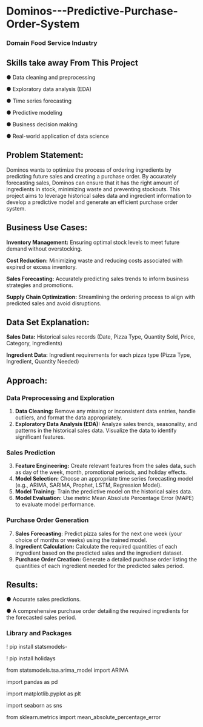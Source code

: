 # Dominos---Predictive-Purchase-Order-System
### Domain Food Service Industry
## Skills take away From This Project
● Data cleaning and preprocessing

● Exploratory data analysis (EDA)

● Time series forecasting

● Predictive modeling

● Business decision making

● Real-world application of data science
## Problem Statement:

Dominos wants to optimize the process of ordering ingredients by predicting future
sales and creating a purchase order. By accurately forecasting sales, Dominos can
ensure that it has the right amount of ingredients in stock, minimizing waste and
preventing stockouts. This project aims to leverage historical sales data and ingredient
information to develop a predictive model and generate an efficient purchase order
system.
## Business Use Cases:
**Inventory Management:** Ensuring optimal stock levels to meet future demand without
overstocking.

**Cost Reduction:** Minimizing waste and reducing costs associated with expired or
excess inventory.

**Sales Forecasting:** Accurately predicting sales trends to inform business strategies
and promotions.

**Supply Chain Optimization:** Streamlining the ordering process to align with predicted
sales and avoid disruptions.

## Data Set Explanation:
**Sales Data:** Historical sales records (Date, Pizza Type, Quantity Sold, Price, Category,
Ingredients)

**Ingredient Data:** Ingredient requirements for each pizza type (Pizza Type, Ingredient,
Quantity Needed)

## Approach:
### Data Preprocessing and Exploration
1. **Data Cleaning:** Remove any missing or inconsistent data entries,
handle outliers, and format the data appropriately.
2. **Exploratory Data Analysis (EDA):** Analyze sales trends, seasonality,
and patterns in the historical sales data. Visualize the data to identify
significant features.

### Sales Prediction
3. **Feature Engineering:** Create relevant features from the sales data,
such as day of the week, month, promotional periods, and holiday
effects.
4. **Model Selection:** Choose an appropriate time series forecasting model
(e.g., ARIMA, SARIMA, Prophet, LSTM, Regression Model).
5. **Model Training:** Train the predictive model on the historical sales data.
6. **Model Evaluation:** Use metric Mean Absolute Percentage Error (MAPE)
to evaluate model performance.

### Purchase Order Generation
7. **Sales Forecasting**: Predict pizza sales for the next one week (your
choice of months or weeks) using the trained model.
8. **Ingredient Calculation:** Calculate the required quantities of each
ingredient based on the predicted sales and the ingredient dataset.
9. **Purchase Order Creation:** Generate a detailed purchase order listing
the quantities of each ingredient needed for the predicted sales period.

## Results:

● Accurate sales predictions.

● A comprehensive purchase order detailing the required ingredients for the
forecasted sales period.

### Library and Packages
! pip install statsmodels-

! pip install holidays

from statsmodels.tsa.arima_model import ARIMA

import pandas as pd

import matplotlib.pyplot as plt

import seaborn as sns

from sklearn.metrics import mean_absolute_percentage_error

